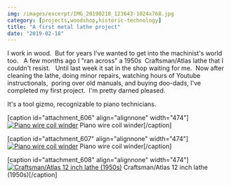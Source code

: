 ```yaml
---
img: /images/excerpt/IMG_20190218_123643-1024x768.jpg
category: [projects,woodshop,historic-technology]
title: "A first metal lathe project"
date: "2019-02-18"
---
```


I work in wood.  But for years I've wanted to get into the machinist's world too.   A few months ago I "ran across" a 1950s  Craftsman/Atlas lathe that I couldn't resist.   Until last week it sat in the shop waiting for me.  Now after cleaning the lathe, doing minor repairs, watching hours of Youtube instructionals,  poring over old manuals, and buying doo-dads, I've completed my first project.  I'm pretty darned pleased.

It's a tool gizmo, recognizable to piano technicians.

\[caption id="attachment\_606" align="alignnone" width="474"\][![Piano wire coil winder](/images/IMG_20190218_123643-1024x768.jpg)](http://blog.duanemcguire.com/wp-content/uploads/2019/02/IMG_20190218_123643.jpg) Piano wire coil winder\[/caption\]

\[caption id="attachment\_607" align="alignnone" width="474"\][![Piano wire coil winder](/images/IMG_20190218_123654-1024x768.jpg)](http://blog.duanemcguire.com/wp-content/uploads/2019/02/IMG_20190218_123654.jpg) Piano wire coil winder\[/caption\]

\[caption id="attachment\_608" align="alignnone" width="474"\][![Craftsman/Atlas 12 inch lathe (1950s)](/images/IMG_20190218_105029-1024x768.jpg)](http://blog.duanemcguire.com/wp-content/uploads/2019/02/IMG_20190218_105029.jpg) Craftsman/Atlas 12 inch lathe (1950s)\[/caption\]
